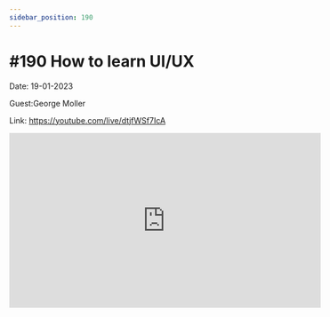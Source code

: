 ```yaml
---
sidebar_position: 190
---
```


# #190 How to learn UI/UX

Date: 19-01-2023

Guest:George Moller

Link: https://youtube.com/live/dtjfWSf7IcA

<iframe width="560" height="315" src="https://www.youtube.com/embed/dtjfWSf7IcA" title="YouTube video player" frameborder="0" allow="accelerometer; autoplay; clipboard-write; encrypted-media; gyroscope; picture-in-picture; web-share" allowfullscreen></iframe>
